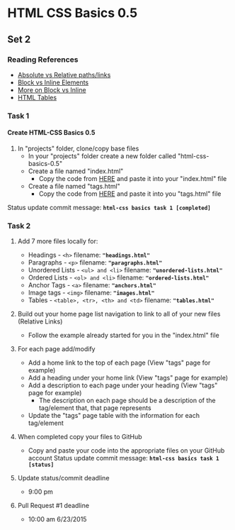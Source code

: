 # HTML CSS Basics 0.5

## Set 2

### Reading References
- <a href="http://www.coffeecup.com/help/articles/absolute-vs-relative-pathslinks/" target="_blank">Absolute vs Relative paths/links</a>
- <a href="http://www.impressivewebs.com/difference-block-inline-css/" target="_blank">Block vs Inline Elements</a>
- <a href="http://www.w3schools.com/html/html_blocks.asp">More on Block vs Inline</a>
- <a href="http://www.w3schools.com/html/html_tables.asp">HTML Tables</a>

### Task 1
#### Create HTML-CSS Basics 0.5
1. In "projects" folder, clone/copy base files
	- In your "projects" folder create a new folder called "html-css-basics-0.5"
	- Create a file named "index.html"
		- Copy the code from <a href="https://github.com/Learning-Fuze/Prep-Work/blob/scbowler/week1/html-css-basics-0.5/index.html" target="_blank">HERE</a> and paste it into your "index.html" file
	- Create a file named "tags.html"
		- Copy the code from <a href="https://github.com/Learning-Fuze/Prep-Work/blob/scbowler/week1/html-css-basics-0.5/tags.html" target="_blank">HERE</a> and paste it into you "tags.html" file

Status update commit message: __`html-css basics task 1 [completed]`__

### Task 2

1. Add 7 more files locally for:
	- Headings - `<h>` filename: __`"headings.html"`__
	- Paragraphs - `<p>` filename: __`"paragraphs.html"`__
	- Unordered Lists - `<ul> and <li>` filename: __`"unordered-lists.html"`__
	- Ordered Lists - `<ol> and <li>` filename: __`"ordered-lists.html"`__
	- Anchor Tags - `<a>` filename: __`"anchors.html"`__
	- Image tags - `<img>` filename: __`"images.html"`__
	- Tables - `<table>, <tr>, <th> and <td>` filename: __`"tables.html"`__
2. Build out your home page list navigation to link to all of your new files (Relative Links)
	- Follow the example already started for you in the "index.html" file
3. For each page add/modify
	- Add a home link to the top of each page (View "tags" page for example)
	- Add a heading under your home link (View "tags" page for example)
	- Add a description to each page under your heading (View "tags" page for example)
		- The description on each page should be a description of the tag/element that, that page represents
	- Update the "tags" page table with the information for each tag/element
4. When completed copy your files to GitHub
	- Copy and paste your code into the appropriate files on your GitHub account
Status update commit message: __`html-css basics task 1 [status]`__

1. Update status/commit deadline
	- 9:00 pm
2. Pull Request #1 deadline
	- 10:00 am 6/23/2015
